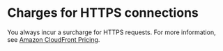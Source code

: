 # Charges for HTTPS connections<a name="ChargesForHTTPSConnections"></a>

You always incur a surcharge for HTTPS requests\. For more information, see [Amazon CloudFront Pricing](http://aws.amazon.com/cloudfront/pricing)\.
